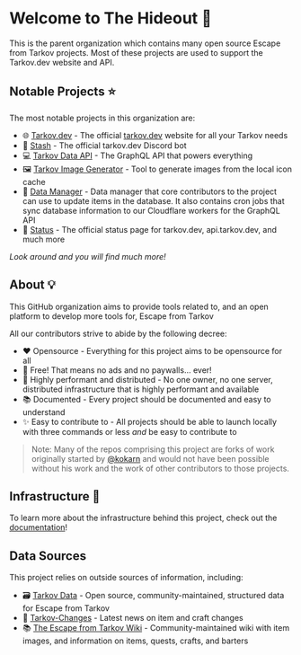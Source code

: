 # Welcome to The Hideout 👋

This is the parent organization which contains many open source Escape from Tarkov projects. Most of these projects are used to support the Tarkov.dev website and API.

## Notable Projects ⭐

The most notable projects in this organization are:

- 🌐 [Tarkov.dev](https://github.com/the-hideout/tarkov-dev) - The official [tarkov.dev](https://tarkov.dev/) website for all your Tarkov needs
- 🤖 [Stash](https://github.com/the-hideout/stash) - The official tarkov.dev Discord bot
- 💻 [Tarkov Data API](https://github.com/the-hideout/tarkov-data-api) - The GraphQL API that powers everything
- 🖼️ [Tarkov Image Generator](https://github.com/the-hideout/tarkov-image-generator) - Tool to generate images from the local icon cache
- 🔄 [Data Manager](https://github.com/the-hideout/tarkov-data-manager) - Data manager that core contributors to the project can use to update items in the database. It also contains cron jobs that sync database information to our Cloudflare workers for the GraphQL API
- 💚 [Status](https://github.com/the-hideout/status) - The official status page for tarkov.dev, api.tarkov.dev, and much more

*Look around and you will find much more!*

## About 💡

This GitHub organization aims to provide tools related to, and an open platform to develop more tools for, Escape from Tarkov

All our contributors strive to abide by the following decree:

- ❤️ Opensource - Everything for this project aims to be opensource for all
- 💸 Free! That means no ads and no paywalls... ever!
- 🚀 Highly performant and distributed - No one owner, no one server, distributed infrastructure that is highly performant and available
- 📚 Documented - Every project should be documented and easy to understand
- ✨ Easy to contribute to - All projects should be able to launch locally with three commands or less *and* be easy to contribute to

> Note: Many of the repos comprising this project are forks of work originally started by [@kokarn](https://github.com/kokarn) and would not have been possible without his work and the work of other contributors to those projects.

## Infrastructure 🧱

To learn more about the infrastructure behind this project, check out the [documentation](https://github.com/the-hideout/.github/blob/main/profile/docs/infrastructure.md)!

## Data Sources

This project relies on outside sources of information, including:

- 🗃️ [Tarkov Data](https://github.com/TarkovTracker/tarkovdata/) - Open source, community-maintained, structured data for Escape from Tarkov
- 🔄 [Tarkov-Changes](https://tarkov-changes.com/) - Latest news on item and craft changes
- 📚 [The Escape from Tarkov Wiki](https://escapefromtarkov.fandom.com/wiki/Escape_from_Tarkov_Wiki) - Community-maintained wiki with item images, and information on items, quests, crafts, and barters
